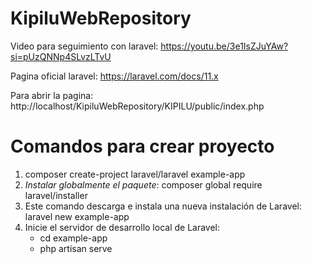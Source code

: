 # KipiluWebRepository

Video para seguimiento con laravel:  https://youtu.be/3e1IsZJuYAw?si=pUzQNNp4SLvzLTvU


Pagina oficial laravel: https://laravel.com/docs/11.x


Para abrir la pagina: http://localhost/KipiluWebRepository/KIPILU/public/index.php


# Comandos para crear proyecto

 1. composer create-project laravel/laravel example-app
 2. *Instalar globalmente el paquete*: composer global require laravel/installer
 3. Este comando descarga e instala una nueva instalación de Laravel: laravel new example-app
 4. Inicie el servidor de desarrollo local de Laravel:
    - cd example-app
    - php artisan serve




